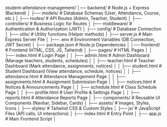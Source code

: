
student-attendance-management/
│── backend/  # Node.js + Express (Backend)
│   ├── models/         # Database Schemas (User, Attendance, Course, etc.)
│   ├── routes/         # API Routes (Admin, Teacher, Student)
│   ├── controllers/    # Business Logic for Routes
│   ├── middleware/     # Authentication & Authorization (JWT)
│   ├── config/         # Database Connection
│   ├── utils/          # Utility functions (Helper methods)
│   ├── server.js       # Main Express Server File
│   ├── .env            # Environment Variables (DB Connection, JWT Secret)
│   ├── package.json    # Node.js Dependencies
│
│── frontend/  # Frontend (HTML, CSS, JS, Tailwind)
│   ├── pages/          # HTML Pages
│   │   ├── index.html       # Login Page
│   │   ├── admin.html       # Admin Dashboard (Manage teachers, students, schedules)
│   │   ├── teacher.html     # Teacher Dashboard (Mark attendance, assignments, notices)
│   │   ├── student.html     # Student Dashboard (View attendance, schedule, notices)
│   │   ├── attendance.html  # Attendance Management Page
│   │   ├── assignments.html # Assignment Submission Page
│   │   ├── notices.html     # Notices & Announcements Page
│   │   ├── schedule.html    # Class Schedule Page
│   │   ├── profile.html     # User Profile & Settings Page
│   │   ├── reports.html     # Attendance Reports Page
│   ├── components/     # Reusable UI Components (Navbar, Sidebar, Cards)
│   ├── assets/         # Images, Styles, Icons
│   ├── styles/         # Tailwind CSS & Custom Styles
│   ├── js/             # JavaScript Files (API calls, UI interactions)
│   ├── index.html      # Entry Point
│   ├── app.js          # Main Frontend Script
│